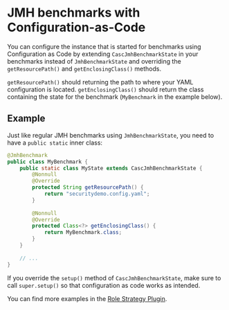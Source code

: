 # JMH benchmarks with Configuration-as-Code

You can configure the instance that is started for benchmarks using Configuration as Code by extending
`CascJmhBenchmarkState` in your benchmarks instead of `JmhBenchmarkState` and overriding the `getResourcePath()` and
`getEnclosingClass()` methods.

`getResourcePath()` should returning the path to where your YAML configuration is located.
`getEnclosingClass()` should return the class containing the state for the benchmark (`MyBenchmark` in the example below).

## Example

Just like regular JMH benchmarks using `JmhBenchmarkState`, you need to have a `public static` inner class:

```java
@JmhBenchmark
public class MyBenchmark {
    public static class MyState extends CascJmhBenchmarkState {
        @Nonnull
        @Override
        protected String getResourcePath() {
            return "securitydemo.config.yaml";
        }
    
        @Nonnull
        @Override
        protected Class<?> getEnclosingClass() {
            return MyBenchmark.class;
        }
    }
    
    // ...
}
```

If you override the `setup()` method of `CascJmhBenchmarkState`, make sure to call `super.setup()` so 
that configuration as code works as intended.

You can find more examples in the [Role Strategy Plugin](https://github.com/jenkinsci/role-strategy-plugin/tree/master/src/test/java/jmh).
